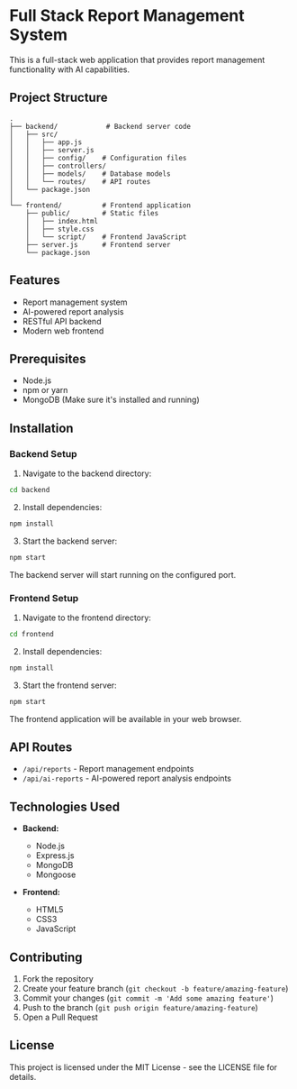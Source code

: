# Full Stack Report Management System

This is a full-stack web application that provides report management functionality with AI capabilities.

## Project Structure

```
.
├── backend/            # Backend server code
│   ├── src/
│   │   ├── app.js
│   │   ├── server.js
│   │   ├── config/    # Configuration files
│   │   ├── controllers/
│   │   ├── models/    # Database models
│   │   └── routes/    # API routes
│   └── package.json
│
└── frontend/          # Frontend application
    ├── public/        # Static files
    │   ├── index.html
    │   ├── style.css
    │   └── script/    # Frontend JavaScript
    ├── server.js      # Frontend server
    └── package.json
```

## Features

- Report management system
- AI-powered report analysis
- RESTful API backend
- Modern web frontend

## Prerequisites

- Node.js
- npm or yarn
- MongoDB (Make sure it's installed and running)

## Installation

### Backend Setup

1. Navigate to the backend directory:
```bash
cd backend
```

2. Install dependencies:
```bash
npm install
```

3. Start the backend server:
```bash
npm start
```

The backend server will start running on the configured port.

### Frontend Setup

1. Navigate to the frontend directory:
```bash
cd frontend
```

2. Install dependencies:
```bash
npm install
```

3. Start the frontend server:
```bash
npm start
```

The frontend application will be available in your web browser.

## API Routes

- `/api/reports` - Report management endpoints
- `/api/ai-reports` - AI-powered report analysis endpoints

## Technologies Used

- **Backend:**
  - Node.js
  - Express.js
  - MongoDB
  - Mongoose

- **Frontend:**
  - HTML5
  - CSS3
  - JavaScript

## Contributing

1. Fork the repository
2. Create your feature branch (`git checkout -b feature/amazing-feature`)
3. Commit your changes (`git commit -m 'Add some amazing feature'`)
4. Push to the branch (`git push origin feature/amazing-feature`)
5. Open a Pull Request

## License

This project is licensed under the MIT License - see the LICENSE file for details.
